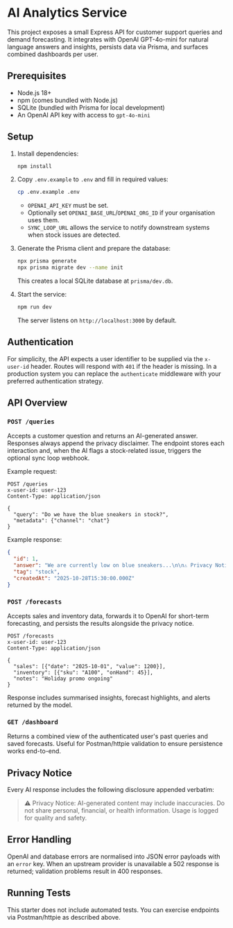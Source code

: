 # AI Analytics Service

This project exposes a small Express API for customer support queries and demand forecasting. It integrates with OpenAI GPT-4o-mini for natural language answers and insights, persists data via Prisma, and surfaces combined dashboards per user.

## Prerequisites

- Node.js 18+
- npm (comes bundled with Node.js)
- SQLite (bundled with Prisma for local development)
- An OpenAI API key with access to `gpt-4o-mini`

## Setup

1. Install dependencies:

   ```bash
   npm install
   ```

2. Copy `.env.example` to `.env` and fill in required values:

   ```bash
   cp .env.example .env
   ```

   - `OPENAI_API_KEY` must be set.
   - Optionally set `OPENAI_BASE_URL`/`OPENAI_ORG_ID` if your organisation uses them.
   - `SYNC_LOOP_URL` allows the service to notify downstream systems when stock issues are detected.

3. Generate the Prisma client and prepare the database:

   ```bash
   npx prisma generate
   npx prisma migrate dev --name init
   ```

   This creates a local SQLite database at `prisma/dev.db`.

4. Start the service:

   ```bash
   npm run dev
   ```

   The server listens on `http://localhost:3000` by default.

## Authentication

For simplicity, the API expects a user identifier to be supplied via the `x-user-id` header. Routes will respond with `401` if the header is missing. In a production system you can replace the `authenticate` middleware with your preferred authentication strategy.

## API Overview

### `POST /queries`

Accepts a customer question and returns an AI-generated answer. Responses always append the privacy disclaimer. The endpoint stores each interaction and, when the AI flags a stock-related issue, triggers the optional sync loop webhook.

Example request:

```http
POST /queries
x-user-id: user-123
Content-Type: application/json

{
  "query": "Do we have the blue sneakers in stock?",
  "metadata": {"channel": "chat"}
}
```

Example response:

```json
{
  "id": 1,
  "answer": "We are currently low on blue sneakers...\n\n⚠️ Privacy Notice: ...",
  "tag": "stock",
  "createdAt": "2025-10-28T15:30:00.000Z"
}
```

### `POST /forecasts`

Accepts sales and inventory data, forwards it to OpenAI for short-term forecasting, and persists the results alongside the privacy notice.

```http
POST /forecasts
x-user-id: user-123
Content-Type: application/json

{
  "sales": [{"date": "2025-10-01", "value": 1200}],
  "inventory": [{"sku": "A100", "onHand": 45}],
  "notes": "Holiday promo ongoing"
}
```

Response includes summarised insights, forecast highlights, and alerts returned by the model.

### `GET /dashboard`

Returns a combined view of the authenticated user's past queries and saved forecasts. Useful for Postman/httpie validation to ensure persistence works end-to-end.

## Privacy Notice

Every AI response includes the following disclosure appended verbatim:

> ⚠️ Privacy Notice: AI-generated content may include inaccuracies. Do not share personal, financial, or health information. Usage is logged for quality and safety.

## Error Handling

OpenAI and database errors are normalised into JSON error payloads with an `error` key. When an upstream provider is unavailable a 502 response is returned; validation problems result in 400 responses.

## Running Tests

This starter does not include automated tests. You can exercise endpoints via Postman/httpie as described above.
